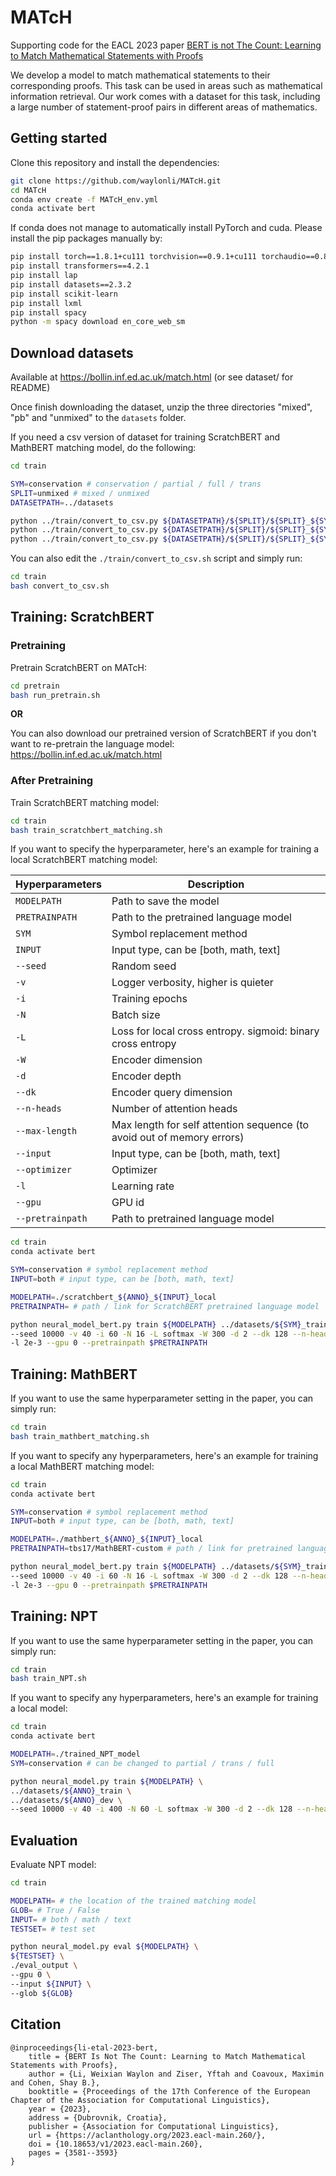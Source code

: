 # MATcH

Supporting code for the EACL 2023 paper [BERT is not The Count: Learning to Match Mathematical Statements with Proofs](https://aclanthology.org/2023.eacl-main.260/)

We develop a model to match mathematical statements to their corresponding proofs. This task can be used in areas such as mathematical information retrieval. Our work comes with a dataset for this task, including a large number of statement-proof pairs in different areas of mathematics.

## Getting started

Clone this repository and install the dependencies:

```bash
git clone https://github.com/waylonli/MATcH.git
cd MATcH
conda env create -f MATcH_env.yml
conda activate bert
```

If conda does not manage to automatically install PyTorch and cuda. Please install the pip packages manually by:

```bash
pip install torch==1.8.1+cu111 torchvision==0.9.1+cu111 torchaudio==0.8.1 -f https://download.pytorch.org/whl/torch_stable.html
pip install transformers==4.2.1
pip install lap
pip install datasets==2.3.2
pip install scikit-learn
pip install lxml
pip install spacy
python -m spacy download en_core_web_sm
```

## Download datasets

Available at https://bollin.inf.ed.ac.uk/match.html (or see dataset/ for README)

Once finish downloading the dataset, unzip the three directories "mixed", "pb" and "unmixed" to the `datasets` folder. 

If you need a csv version of dataset for training ScratchBERT and MathBERT matching model, do the following:
```bash
cd train

SYM=conservation # conservation / partial / full / trans
SPLIT=unmixed # mixed / unmixed
DATASETPATH=../datasets

python ../train/convert_to_csv.py ${DATASETPATH}/${SPLIT}/${SPLIT}_${SYM}_train ${DATASETPATH}/${SYM}_train.csv
python ../train/convert_to_csv.py ${DATASETPATH}/${SPLIT}/${SPLIT}_${SYM}_dev ${DATASETPATH}/${SYM}_dev.csv
python ../train/convert_to_csv.py ${DATASETPATH}/${SPLIT}/${SPLIT}_${SYM}_test ${DATASETPATH}/${SYM}_test.csv
```

You can also edit the `./train/convert_to_csv.sh` script and simply run:
```bash
cd train
bash convert_to_csv.sh
```

## Training: ScratchBERT

### Pretraining

Pretrain ScratchBERT on MATcH:

```bash
cd pretrain
bash run_pretrain.sh
```

**OR**

You can also download our pretrained version of ScratchBERT if you don't want to re-pretrain the language model: https://bollin.inf.ed.ac.uk/match.html

### After Pretraining

Train ScratchBERT matching model:

```bash
cd train
bash train_scratchbert_matching.sh
```

If you want to specify the hyperparameter, here's an example for training a local ScratchBERT matching model:

|Hyperparameters|Description|
|---|---|
|`MODELPATH`|Path to save the model|
|`PRETRAINPATH`|Path to the pretrained language model|
|`SYM`|Symbol replacement method|
|`INPUT`|Input type, can be [both, math, text]|
|`--seed`|Random seed|
|`-v`|Logger verbosity, higher is quieter|
|`-i`|Training epochs|
|`-N`|Batch size|
|`-L`|Loss for local cross entropy. sigmoid: binary cross entropy|
|`-W`|Encoder dimension|
|`-d`|Encoder depth|
|`--dk`|Encoder query dimension|
|`--n-heads`|Number of attention heads|
|`--max-length`|Max length for self attention sequence (to avoid out of memory errors)|
|`--input`|Input type, can be [both, math, text]|
|`--optimizer`|Optimizer|
|`-l`|Learning rate|
|`--gpu`|GPU id|
|`--pretrainpath`|Path to pretrained language model|


```bash
cd train
conda activate bert

SYM=conservation # symbol replacement method
INPUT=both # input type, can be [both, math, text] 

MODELPATH=./scratchbert_${ANNO}_${INPUT}_local
PRETRAINPATH= # path / link for ScratchBERT pretrained language model

python neural_model_bert.py train ${MODELPATH} ../datasets/${SYM}_train.csv ../datasets/${SYM}_dev.csv ../datasets/conservation_dev.csv \
--seed 10000 -v 40 -i 60 -N 16 -L softmax -W 300 -d 2 --dk 128 --n-heads 4 --max-length 200 --input ${INPUT} --optimizer asgd \
-l 2e-3 --gpu 0 --pretrainpath $PRETRAINPATH
```

## Training: MathBERT

If you want to use the same hyperparameter setting in the paper, you can simply run:

```bash
cd train
bash train_mathbert_matching.sh
```

If you want to specify any hyperparameters, here's an example for training a local MathBERT matching model:

```bash
cd train
conda activate bert

SYM=conservation # symbol replacement method
INPUT=both # input type, can be [both, math, text] 

MODELPATH=./mathbert_${ANNO}_${INPUT}_local
PRETRAINPATH=tbs17/MathBERT-custom # path / link for pretrained language model

python neural_model_bert.py train ${MODELPATH} ../datasets/${SYM}_train.csv ../datasets/${SYM}_dev.csv ../datasets/full_dev.csv \
--seed 10000 -v 40 -i 60 -N 16 -L softmax -W 300 -d 2 --dk 128 --n-heads 4 --max-length 200 --input ${INPUT} --optimizer asgd \ 
-l 2e-3 --gpu 0 --pretrainpath $PRETRAINPATH
```

## Training: NPT

If you want to use the same hyperparameter setting in the paper, you can simply run:

```bash
cd train
bash train_NPT.sh
```

If you want to specify any hyperparameters, here's an example for training a local model:

```bash
cd train
conda activate bert

MODELPATH=./trained_NPT_model
SYM=conservation # can be changed to partial / trans / full

python neural_model.py train ${MODELPATH} \
../datasets/${ANNO}_train \
../datasets/${ANNO}_dev \
--seed 10000 -v 40 -i 400 -N 60 -L softmax -W 300 -d 2 --dk 128 --n-heads 4 --max-length 200 --optimizer asgd -l 0.005 --gpu 0 --input ${INPUT}
```

## Evaluation

Evaluate NPT model:

```bash
cd train

MODELPATH= # the location of the trained matching model
GLOB= # True / False
INPUT= # both / math / text
TESTSET= # test set

python neural_model.py eval ${MODELPATH} \
${TESTSET} \
./eval_output \
--gpu 0 \
--input ${INPUT} \
--glob ${GLOB}
```

## Citation

```
@inproceedings{li-etal-2023-bert,
    title = {BERT Is Not The Count: Learning to Match Mathematical Statements with Proofs},
    author = {Li, Weixian Waylon and Ziser, Yftah and Coavoux, Maximin and Cohen, Shay B.},
    booktitle = {Proceedings of the 17th Conference of the European Chapter of the Association for Computational Linguistics},
    year = {2023},
    address = {Dubrovnik, Croatia},
    publisher = {Association for Computational Linguistics},
    url = {https://aclanthology.org/2023.eacl-main.260/},
    doi = {10.18653/v1/2023.eacl-main.260},
    pages = {3581--3593}
}
```



